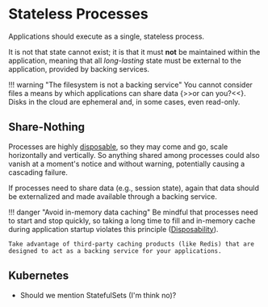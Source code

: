 # Stateless Processes

Applications should execute as a single, stateless process.

It is not that state cannot exist; it is that it must **not** be maintained within the application, meaning that all *long-lasting* state must be external to the application, provided by backing services.
    
!!! warning "The filesystem is not a backing service"
    You cannot consider files a means by which applications can share data {>>or can you?<<}. Disks in the cloud are ephemeral and, in some cases, even read-only.

## Share-Nothing

Processes are highly [disposable](/disposability), so they may come and go, scale horizontally and vertically. So anything shared among processes could also vanish at a moment's notice and without warning, potentially causing a cascading failure.

If processes need to share data (e.g., session state), again that data should be externalized and made available through a backing service.

!!! danger "Avoid in-memory data caching"
    Be mindful that processes need to start and stop quickly, so taking a long time to fill and in-memory cache during application startup violates this principle ([Disposability](/disposability)).

    Take advantage of third-party caching products (like Redis) that are designed to act as a backing service for your applications.


## Kubernetes

* Should we mention StatefulSets (I'm think no)?
